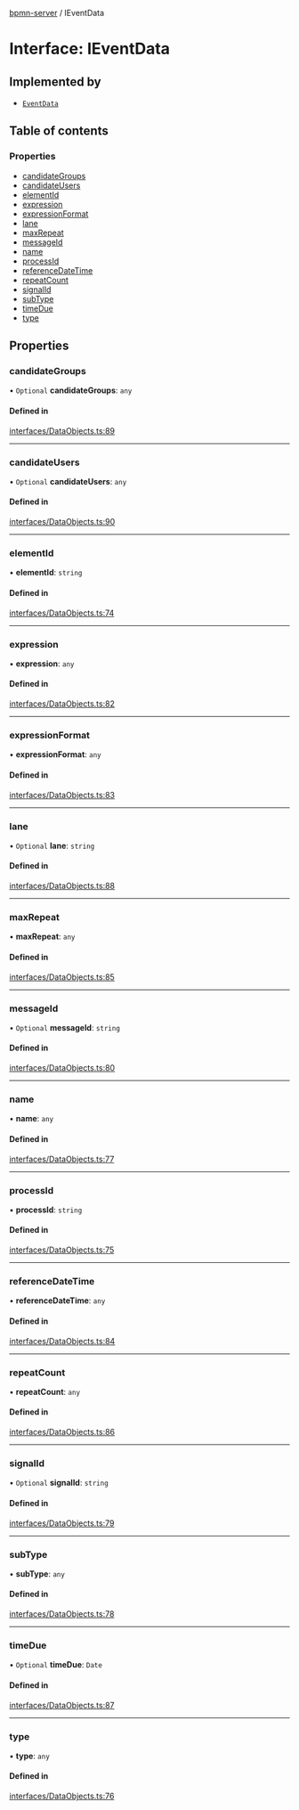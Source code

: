 [bpmn-server](../README.md) / IEventData

# Interface: IEventData

## Implemented by

- [`EventData`](../classes/eventdata.md)

## Table of contents

### Properties

- [candidateGroups](ieventdata.md#candidategroups)
- [candidateUsers](ieventdata.md#candidateusers)
- [elementId](ieventdata.md#elementid)
- [expression](ieventdata.md#expression)
- [expressionFormat](ieventdata.md#expressionformat)
- [lane](ieventdata.md#lane)
- [maxRepeat](ieventdata.md#maxrepeat)
- [messageId](ieventdata.md#messageid)
- [name](ieventdata.md#name)
- [processId](ieventdata.md#processid)
- [referenceDateTime](ieventdata.md#referencedatetime)
- [repeatCount](ieventdata.md#repeatcount)
- [signalId](ieventdata.md#signalid)
- [subType](ieventdata.md#subtype)
- [timeDue](ieventdata.md#timedue)
- [type](ieventdata.md#type)

## Properties

### candidateGroups

• `Optional` **candidateGroups**: `any`

#### Defined in

[interfaces/DataObjects.ts:89](https://github.com/bpmnServer/bpmn-server/blob/b56411b/src/interfaces/DataObjects.ts#L89)

___

### candidateUsers

• `Optional` **candidateUsers**: `any`

#### Defined in

[interfaces/DataObjects.ts:90](https://github.com/bpmnServer/bpmn-server/blob/b56411b/src/interfaces/DataObjects.ts#L90)

___

### elementId

• **elementId**: `string`

#### Defined in

[interfaces/DataObjects.ts:74](https://github.com/bpmnServer/bpmn-server/blob/b56411b/src/interfaces/DataObjects.ts#L74)

___

### expression

• **expression**: `any`

#### Defined in

[interfaces/DataObjects.ts:82](https://github.com/bpmnServer/bpmn-server/blob/b56411b/src/interfaces/DataObjects.ts#L82)

___

### expressionFormat

• **expressionFormat**: `any`

#### Defined in

[interfaces/DataObjects.ts:83](https://github.com/bpmnServer/bpmn-server/blob/b56411b/src/interfaces/DataObjects.ts#L83)

___

### lane

• `Optional` **lane**: `string`

#### Defined in

[interfaces/DataObjects.ts:88](https://github.com/bpmnServer/bpmn-server/blob/b56411b/src/interfaces/DataObjects.ts#L88)

___

### maxRepeat

• **maxRepeat**: `any`

#### Defined in

[interfaces/DataObjects.ts:85](https://github.com/bpmnServer/bpmn-server/blob/b56411b/src/interfaces/DataObjects.ts#L85)

___

### messageId

• `Optional` **messageId**: `string`

#### Defined in

[interfaces/DataObjects.ts:80](https://github.com/bpmnServer/bpmn-server/blob/b56411b/src/interfaces/DataObjects.ts#L80)

___

### name

• **name**: `any`

#### Defined in

[interfaces/DataObjects.ts:77](https://github.com/bpmnServer/bpmn-server/blob/b56411b/src/interfaces/DataObjects.ts#L77)

___

### processId

• **processId**: `string`

#### Defined in

[interfaces/DataObjects.ts:75](https://github.com/bpmnServer/bpmn-server/blob/b56411b/src/interfaces/DataObjects.ts#L75)

___

### referenceDateTime

• **referenceDateTime**: `any`

#### Defined in

[interfaces/DataObjects.ts:84](https://github.com/bpmnServer/bpmn-server/blob/b56411b/src/interfaces/DataObjects.ts#L84)

___

### repeatCount

• **repeatCount**: `any`

#### Defined in

[interfaces/DataObjects.ts:86](https://github.com/bpmnServer/bpmn-server/blob/b56411b/src/interfaces/DataObjects.ts#L86)

___

### signalId

• `Optional` **signalId**: `string`

#### Defined in

[interfaces/DataObjects.ts:79](https://github.com/bpmnServer/bpmn-server/blob/b56411b/src/interfaces/DataObjects.ts#L79)

___

### subType

• **subType**: `any`

#### Defined in

[interfaces/DataObjects.ts:78](https://github.com/bpmnServer/bpmn-server/blob/b56411b/src/interfaces/DataObjects.ts#L78)

___

### timeDue

• `Optional` **timeDue**: `Date`

#### Defined in

[interfaces/DataObjects.ts:87](https://github.com/bpmnServer/bpmn-server/blob/b56411b/src/interfaces/DataObjects.ts#L87)

___

### type

• **type**: `any`

#### Defined in

[interfaces/DataObjects.ts:76](https://github.com/bpmnServer/bpmn-server/blob/b56411b/src/interfaces/DataObjects.ts#L76)
